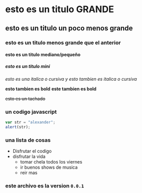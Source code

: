 # esto es un titulo GRANDE

## esto es un titulo un poco menos grande

### esto es un titulo menos grande que el anterior

#### esto es un titulo mediano/pequeño

##### esto es un titulo mini

*esto es una italica o cursiva* _y esto tambien es italica o cursiva_

**esto tambien es bold** __este tambien es bold__

~~esto es un tachado~~ 

### un codigo javascript
```javascript
var str = "alexander";
alert(str);
``` 
### una lista de cosas
+ Disfrutar el codigo
+ disfrutar la vida
	- tomar chela todos los viernes
	- ir buenos shows de musica
	- reir mas

### este archivo es la version `0.0.1`